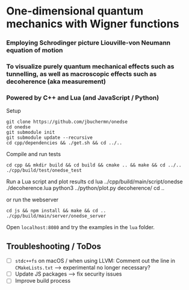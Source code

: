 # One-dimensional quantum mechanics with Wigner functions
### Employing Schrodinger picture Liouville-von Neumann equation of motion
### To visualize purely quantum mechanical effects such as tunnelling, as well as macroscopic effects such as decoherence (aka measurement)
### Powered by C++ and Lua (and JavaScript / Python)

Setup

    git clone https://github.com/jbuchermn/onedse
    cd onedse
    git submodule init
    git submodule update --recursive
    cd cpp/dependencies && ./get.sh && cd ../..

Compile and run tests

    cd cpp && mkdir build && cd build && cmake .. && make && cd ../..
    ./cpp/build/test/onedse_test

Run a Lua script and plot results
    cd lua
    ../cpp/build/main/script/onedse ./decoherence.lua
    python3 ../python/plot.py decoherence/<result folder>
    cd ..

or run the webserver

    cd js && npm install && make && cd ..
    ./cpp/build/main/server/onedse_server

Open `localhost:8080` and try the examples in the `lua` folder.

## Troubleshooting / ToDos

 - [ ] `stdc++fs` on macOS / when using LLVM: Comment out the line in `CMakeLists.txt` --> experimental no longer necessary?
 - [ ] Update JS packages --> fix security issues
 - [ ] Improve build process
